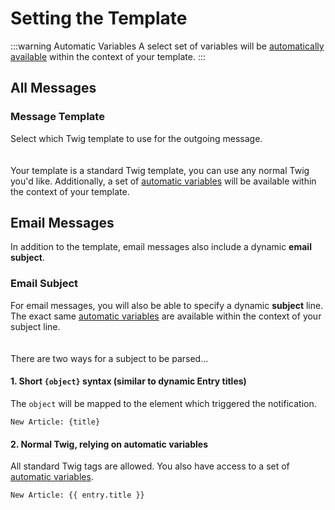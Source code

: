 # Setting the Template

:::warning Automatic Variables
A select set of variables will be [automatically available](/messages/variables/) within the context of your template.
:::

## All Messages

### Message Template

Select which Twig template to use for the outgoing message.

<img class="dropshadow" :src="$withBase('/images/messages/message-template.png')" alt="" style="max-width:800px; margin-top:2px; margin-bottom:4px;">

Your template is a standard Twig template, you can use any normal Twig you'd like. Additionally, a set of [automatic variables](/messages/variables/) will be available within the context of your template.

## Email Messages

In addition to the template, email messages also include a dynamic **email subject**.

### Email Subject

For email messages, you will also be able to specify a dynamic **subject** line. The exact same [automatic variables](/messages/variables/) are available within the context of your subject line.

<img class="dropshadow" :src="$withBase('/images/messages/email-subject.png')" alt="" style="max-width:800px; margin-top:2px; margin-bottom:4px;">

There are two ways for a subject to be parsed...

#### 1. Short `{object}` syntax (similar to dynamic Entry titles)

The `object` will be mapped to the element which triggered the notification.

```twig
New Article: {title}
```

#### 2. Normal Twig, relying on automatic variables

All standard Twig tags are allowed. You also have access to a set of [automatic variables](/messages/variables/).

```twig
New Article: {{ entry.title }}
```
